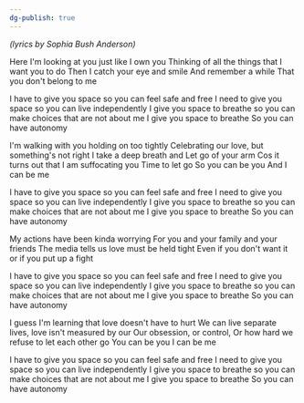 ```yaml
---
dg-publish: true
---
```

*(lyrics by Sophia Bush Anderson)*

Here I'm looking at you just like I own you
Thinking of all the things that I want you to do
Then I catch your eye and smile
And remember a while
That you don't belong to me

I have to give you space so you can feel safe and free
I need to give you space so you can live independently
I give you space to breathe so you can make choices that are
not about me I give you space to breathe
So you can have autonomy

I'm walking with you holding on too tightly
Celebrating our love, but something's not right
I take a deep breath and Let go of your arm
Cos it turns out that I am suffocating you
Time to let go
So you can be you
And I can be me

I have to give you space so you can feel safe and free
I need to give you space so you can live independently
I give you space to breathe so you can make choices that are
not about me I give you space to breathe
So you can have autonomy

My actions have been kinda worrying
For you and your family and your friends
The media tells us love must be held tight
Even if you don't want it or if you put up a fight

I have to give you space so you can feel safe and free
I need to give you space so you can live independently
I give you space to breathe so you can make choices that are
not about me I give you space to breathe
So you can have autonomy

I guess I'm learning that love doesn't have to hurt
We can live separate lives, love isn't measured by our
Our obsession, or control,
Or how hard we refuse to let each other go
You can be you
I can be me

I have to give you space so you can feel safe and free
I need to give you space so you can live independently
I give you space to breathe so you can make choices that are
not about me I give you space to breathe
So you can have autonomy
